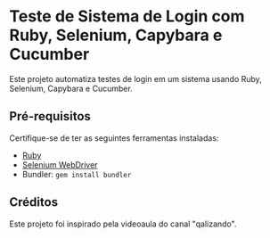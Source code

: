 # Teste de Sistema de Login com Ruby, Selenium, Capybara e Cucumber

Este projeto automatiza testes de login em um sistema usando Ruby, Selenium, Capybara e Cucumber.

## Pré-requisitos

Certifique-se de ter as seguintes ferramentas instaladas:

- [Ruby](https://www.ruby-lang.org/pt/documentation/installation/)
- [Selenium WebDriver](https://www.selenium.dev/documentation/en/webdriver/driver_requirements/#quick-reference)
- Bundler: `gem install bundler`

## Créditos

Este projeto foi inspirado pela videoaula do canal "qalizando".
